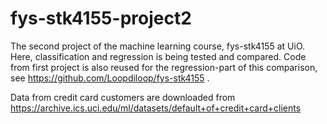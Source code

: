 # fys-stk4155-project2
The second project of the machine learning course, fys-stk4155 at UiO. Here, classification and regression is being tested and compared. Code from first project is also reused for the regression-part of this comparison, see https://github.com/Loopdiloop/fys-stk4155 .



Data from credit card customers are downloaded from https://archive.ics.uci.edu/ml/datasets/default+of+credit+card+clients



